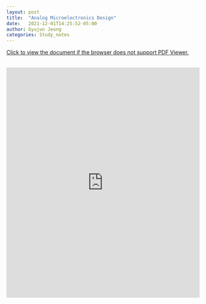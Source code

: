 ```yaml
---
layout: post
title:  "Analog Microelectronics Design"
date:   2021-12-01T14:25:52-05:00
author: Gyujun Jeong
categories: Study_notes
---
```


<a href="https://drive.google.com/file/d/1yv094ou4aNfCdRdjWzSc_spIqZS9zRCA/preview" target="_blank">Click to view the document if the browser does not support PDF Viewer.</a><br><br>
<iframe src="https://drive.google.com/file/d/1yv094ou4aNfCdRdjWzSc_spIqZS9zRCA/preview" style="width:100%; height:600px;" frameborder="0"></iframe>
